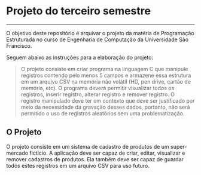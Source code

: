 # Projeto do terceiro semestre
---
O objetivo deste repositório é arquivar o projeto da matéria de Programação Estruturada no curso de Engenharia de Computação da Universidade São Francisco.

Seguem abaixo as instruções para a elaboração do projeto:

> O projeto consiste em criar programa na linguagem C que manipule registros contendo pelo menos 5 campos e armazene essa estrutura em um arquivo CSV na memória não volátil (HD, pen drive, cartão de memória, etc).
> O programa deverá permitir visualizar todos os registros, inserir registro, alterar registro e remover registro.
> O registro manipulado deve ter um contexto que deve ser justificado por meio da necessidade da gravação desses dados, portanto, não será permitido o uso de registros aleatórios sem uma problematização.

## O Projeto
O projeto consiste em um sistema de cadastro de produtos de um super-mercado fictício. A aplicação deve ser capaz de criar, editar, visualizar e remover cadastros de produtos. Ela também deve ser capaz de guardar todos estes registros em um arquivo CSV para uso futuro.
